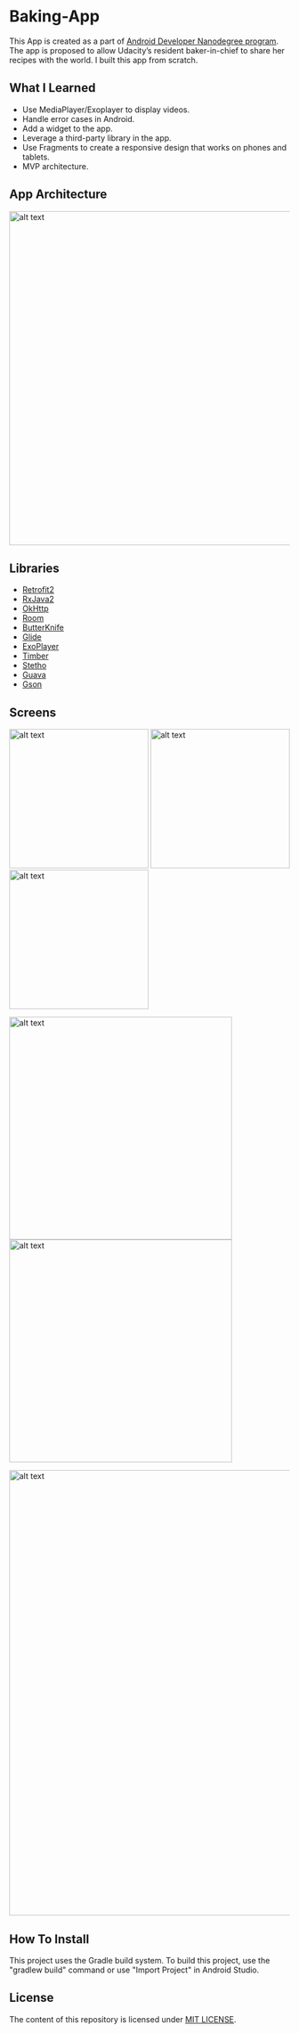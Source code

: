 # Baking-App

This App is created as a part of [Android Developer Nanodegree program](https://www.udacity.com/course/android-developer-nanodegree-by-google--nd801). The app is proposed to allow Udacity’s resident baker-in-chief to share her recipes with the world. I built this app from scratch. 

## What I Learned

* Use MediaPlayer/Exoplayer to display videos.
* Handle error cases in Android.
* Add a widget to the app.
* Leverage a third-party library in the app.
* Use Fragments to create a responsive design that works on phones and tablets.
* MVP architecture.

## App Architecture

<img src="../master/screenshots/mvp_diagram.png" alt="alt text" width="600">

## Libraries

* [Retrofit2](http://square.github.io/retrofit/)
* [RxJava2](https://github.com/ReactiveX/RxJava)
* [OkHttp](https://github.com/square/okhttp)
* [Room](https://developer.android.com/reference/android/arch/persistence/room/package-summary.html)
* [ButterKnife](https://github.com/JakeWharton/butterknife)
* [Glide](https://github.com/bumptech/glide)
* [ExoPlayer](https://github.com/google/ExoPlayer)
* [Timber](https://github.com/JakeWharton/timber)
* [Stetho](http://facebook.github.io/stetho/)
* [Guava](https://github.com/google/guava)
* [Gson](https://github.com/google/gson)

## Screens

<img src="../master/screenshots/ss_1.png" alt="alt text" width="250"> <img src="../master/screenshots/ss_2.png" alt="alt text" width="250"> <img src="../master/screenshots/ss_3.png" alt="alt text" width="250">

<img src="../master/screenshots/ss_4.png" alt="alt text" width="400"> <img src="../master/screenshots/ss_5.png" alt="alt text" width="400">

<img src="../master/screenshots/ss_7.png" alt="alt text" width="800">

## How To Install

This project uses the Gradle build system. To build this project, use the "gradlew build" command or use "Import Project" in Android Studio.

## License
The content of this repository is licensed under [MIT LICENSE](LICENSE.MD).
